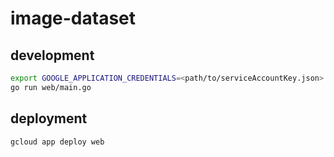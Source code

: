 # image-dataset

## development

```sh
export GOOGLE_APPLICATION_CREDENTIALS=<path/to/serviceAccountKey.json>
go run web/main.go
```


## deployment

```sh
gcloud app deploy web
```
